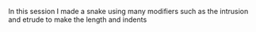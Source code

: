 In this session I made a snake using many modifiers such as the intrusion and etrude to make the length and indents

